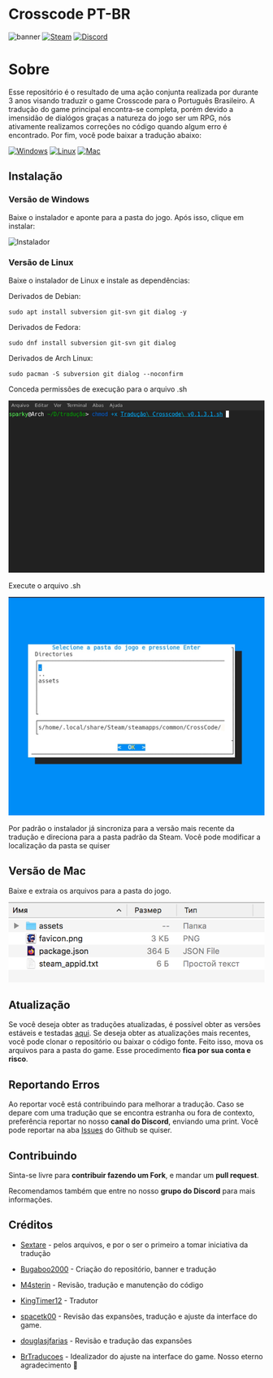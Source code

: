 # Crosscode PT-BR
![banner](banner.png)
[![Steam](https://img.shields.io/static/v1?label=Steam&message=page&color=blue&logo=steam&style=flat-square)](https://store.steampowered.com/app/368340/CrossCode/) [![Discord](https://img.shields.io/discord/820853804572344381?style=flat-square&label=Discord&color=darkblue&logo=discord&style=flat-square)](https://discord.gg/dqWYEM8UJY)
# Sobre 

 Esse repositório é o resultado de uma ação conjunta realizada por durante 3 anos visando traduzir o game Crosscode para o Português Brasileiro. A tradução do game principal encontra-se completa, porém devido a imensidão de dialógos graças a natureza do jogo ser um RPG, nós ativamente realizamos correções no código quando algum erro é encontrado. Por fim, você pode baixar a tradução abaixo:

[![Windows](https://img.shields.io/static/v1?label=Windows&message=version&color=blue&logo=windows&style=flat-square)](https://github.com/Bugaboo2000/Crosscode-Traducao/releases/download/1.0.0.0/Traducao_Crosscode_v1.0.0.0.exe) [![Linux](https://img.shields.io/static/v1?label=Linux&message=version&color=yellow&logo=linux&style=flat-square)](https://github.com/Bugaboo2000/Crosscode-Traducao/releases/download/1.0.0.0/Traducao_Crosscode_v1.0.0.0.linux.sh) [![Mac](https://img.shields.io/static/v1?label=MacOS&message=version&color=lightgrey&logo=apple&style=flat-square)](https://github.com/Bugaboo2000/Crosscode-Traducao/archive/refs/tags/1.0.0.0.zip)

## Instalação

### Versão de Windows

Baixe o instalador e aponte para a pasta do jogo. Após isso, clique em instalar:

![Instalador](instalação.png)

### Versão de Linux

Baixe o instalador de Linux e instale as dependências:

Derivados de Debian:
```
sudo apt install subversion git-svn git dialog -y 
```
Derivados de Fedora:
```
sudo dnf install subversion git-svn git dialog 
```
Derivados de Arch Linux:
```
sudo pacman -S subversion git dialog --noconfirm
```

Conceda permissões de execução para o arquivo .sh

![chmodx](chmod.png)

Execute o arquivo .sh 

![arquivosh](instalador_linux.jpg)

Por padrão o instalador já sincroniza para a versão mais recente da tradução e direciona para a pasta padrão da Steam. Você pode modificar a localização da pasta se quiser


## Versão de Mac

Baixe e extraia os arquivos para a pasta do jogo.

![mac](https://github.com/CCDirectLink/crosscode-ru/raw/master/docs/media/screenshots/game-directory-contents_macos.ru_RU.png)

## Atualização

Se você deseja obter as traduções atualizadas, é possível obter as versões estáveis e testadas [aqui](https://github.com/Bugaboo2000/Crosscode-Traducao/releases). Se deseja obter as atualizações mais recentes, você pode clonar o repositório ou baixar o código fonte. Feito isso, mova os arquivos para a pasta do game. Esse procedimento **fica por sua conta e risco**.

## Reportando Erros

Ao reportar você está contribuindo para melhorar a tradução. Caso se depare com uma tradução que se encontra estranha ou fora de contexto, preferência reportar no nosso **canal do Discord**, enviando uma print. Você pode reportar na aba [Issues](https://github.com/Bugaboo2000/Crosscode-Traducao/issues) do Github se quiser.

## Contribuindo 

Sinta-se livre para **contribuir fazendo um Fork**, e mandar um **pull request**. 

Recomendamos também que entre no nosso **grupo do Discord** para mais informações.


## Créditos

* [Sextare](https://www.youtube.com/watch?v=kyqA59m2WDI) - pelos arquivos, e por o ser o primeiro a tomar iniciativa da tradução

* [Bugaboo2000](https://github.com/Bugaboo2000) - Criação do repositório, banner e tradução

* [M4sterin](https://github.com/m4sterin) - Revisão, tradução e manutenção do código

* [KingTimer12](https://github.com/KingTimer12) - Tradutor

* [spacetk00](https://github.com/spacetk00) -  Revisão das expansões, tradução e ajuste da interface do game.

* [douglasjfarias](https://github.com/douglasjfarias) -  Revisão e tradução das expansões

* [BrTraducoes](https://github.com/brtraducoes) -  Idealizador do ajuste na interface do game. Nosso eterno agradecimento 💓
